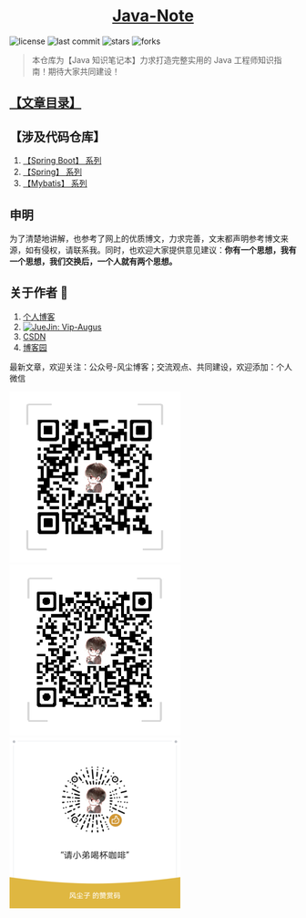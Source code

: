 <h1 align="center"><a href="#" target="_blank">Java-Note</a></h1>

![license](https://flat.badgen.net/github/license/vanDusty/Java-Note)
![last commit](https://flat.badgen.net/github/last-commit/vanDusty/Java-Note)
![stars](https://flat.badgen.net/github/stars/vanDusty/Java-Note)
![forks](https://flat.badgen.net/github/forks/vanDusty/Java-Note)

> 本仓库为【Java 知识笔记本】力求打造完整实用的 Java 工程师知识指南！期待大家共同建设！

## [【文章目录】](文章目录.md)

## 【涉及代码仓库】

1. [【Spring Boot】 系列](https://github.com/vanDusty/SpringBoot-Home)
1. [【Spring】 系列](https://github.com/vanDusty/Spring-Home)
1. [【Mybatis】 系列](https://github.com/vanDusty/Mybatis-Home)

## 申明

为了清楚地讲解，也参考了网上的优质博文，力求完善，文末都声明参考博文来源，如有侵权，请联系我。同时，也欢迎大家提供意见建议：**你有一个思想，我有一个思想，我们交换后，一个人就有两个思想。**


## 关于作者 👦

1. [个人博客](https://www.dusty.vip/)
1. <a href="https://juejin.im/orderDomain/5d5ea68e6fb9a06afa328f56/posts"><img alt="JueJin: Vip-Augus" src="https://b-gold-cdn.xitu.io/v3/static/img/logo.a7995ad.svg" target="_blank" height="25" width="60" /></a>
1. [CSDN](https://blog.csdn.net/weixin_42036952)
1. [博客园](https://www.cnblogs.com/vandusty)

最新文章，欢迎关注：公众号-风尘博客；交流观点、共同建设，欢迎添加：个人微信

![Java-Note](/File/Imgs/info/dusty_blog.png)
![Java-Note](/File/Imgs/info/Van_Fan.png)
![Java-Note](/File/Imgs/info/Wechat_Appreciate.png)